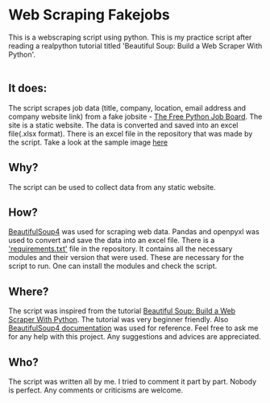 # Web Scraping Fakejobs
This is a webscraping script using python. This is my practice script after reading a realpython tutorial titled 'Beautiful Soup: Build a Web Scraper With Python'. 
<br><br>

## It does:
The script scrapes job data (title, company, location, email address and company website link) from a fake jobsite - [The Free Python Job Board](https://pythonjobs.github.io/).
The site is a static website. The data is converted and saved into an excel file(.xlsx format). There is an excel file in the repository that was made by the script.
Take a look at the sample image [here]()

## Why?
The script can be used to collect data from any static website.


## How?
[BeautifulSoup4](https://pypi.org/project/beautifulsoup4/) was used for scraping web data. Pandas and openpyxl was used to convert and save the data into an 
excel file. There is a ['requirements.txt'](https://github.com/MdMonoar/webscraper_fakejobs/blob/3503271c3538c89348866a685179ae0a38e94a4f/requirements.txt) file in the repository. It contains all the necessary modules and their version that were used. These are necessary for 
the script to run. One can install the modules and check the script.

## Where?
The script was inspired from the tutorial [Beautiful Soup: Build a Web Scraper With Python](https://realpython.com/beautiful-soup-web-scraper-python/).
 The tutorial was very beginner friendly.
 Also [BeautifulSoup4 documentation](https://www.crummy.com/software/BeautifulSoup/bs4/doc/) was used for reference.
 Feel free to ask me for any help with this project. Any suggestions and advices are appreciated.

## Who?
The script was written all by me. I tried to comment it part by part. Nobody is perfect. Any comments or criticisms are welcome.

